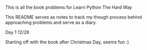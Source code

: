 This is all the book problems for Learn Python The Hard Way

This README serves as notes to track my though process behind approaching
problems and serve as a diary.

Day 1 12/26

Starting off with the book after Christmas Day, seems fun :)
